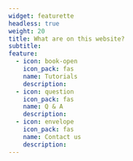 ```yaml
---
widget: featurette
headless: true
weight: 20
title: What are on this website?
subtitle: 
feature:
  - icon: book-open
    icon_pack: fas
    name: Tutorials
    description: 
  - icon: question
    icon_pack: fas
    name: Q & A
    description: 
  - icon: envelope
    icon_pack: fas
    name: Contact us
    description: 
---
```

